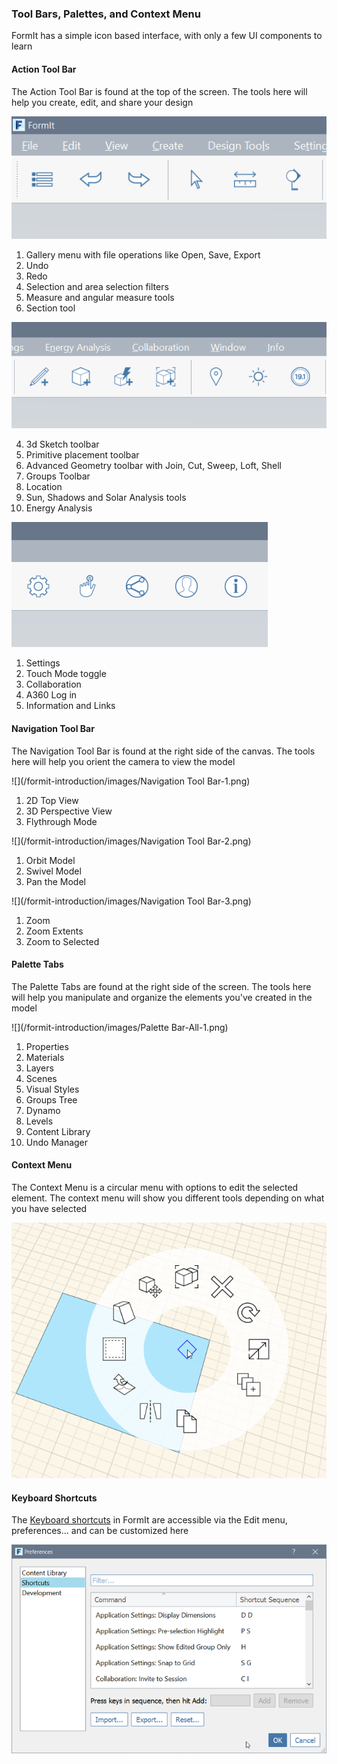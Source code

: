 ### Tool Bars, Palettes, and Context Menu

FormIt has a simple icon based interface, with only a few UI components to learn

#### Action Tool Bar

The Action Tool Bar is found at the top of the screen. The tools here will help you create, edit, and share your design

![](/formit-introduction/images/action-tool-bar-1.png)

1. Gallery menu with file operations like Open, Save, Export
2. Undo
3. Redo
3. Selection and area selection filters
4. Measure and angular measure tools
5. Section tool

![](/formit-introduction/images/action-tool-bar-2.png)

4. 3d Sketch toolbar
5. Primitive placement toolbar
6. Advanced Geometry toolbar with Join, Cut, Sweep, Loft, Shell
7. Groups Toolbar
5. Location 
6. Sun, Shadows and Solar Analysis tools
6. Energy Analysis

![](/formit-introduction/images/action-tool-bar-3.png)

1. Settings
2. Touch Mode toggle
3. Collaboration
4. A360 Log in
5. Information and Links

#### Navigation Tool Bar

The Navigation Tool Bar is found at the right side of the canvas. The tools here will help you orient the camera to view the model

![](/formit-introduction/images/Navigation Tool Bar-1.png)

1. 2D Top View
2. 3D Perspective View 
3. Flythrough Mode

![](/formit-introduction/images/Navigation Tool Bar-2.png)

1. Orbit Model
2. Swivel Model
3. Pan the Model

![](/formit-introduction/images/Navigation Tool Bar-3.png)

1. Zoom
2. Zoom Extents 
3. Zoom to Selected

#### Palette Tabs

The Palette Tabs are found at the right side of the screen. The tools here will help you manipulate and organize the elements you've created in the model

![](/formit-introduction/images/Palette Bar-All-1.png)

1. Properties
2. Materials
3. Layers
4. Scenes
5. Visual Styles
6. Groups Tree
7. Dynamo
8. Levels
9. Content Library
10. Undo Manager

#### Context Menu

The Context Menu is a circular menu with options to edit the selected element. The context menu will show you different tools depending on what you have selected

![](/formit-introduction/images/ContextMenu_Intro.png)

#### Keyboard Shortcuts

The [Keyboard shortcuts](/Appendix/keyboard-shortcuts.md) in FormIt are accessible via the Edit menu, preferences... and can be customized here

![](/formit-introduction/images/keyboardShortcuts.png)





